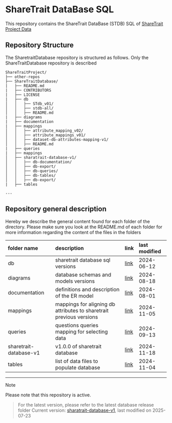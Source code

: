 # ShareTrait DataBase SQL

This repository contains the ShareTrait DataBase (STDB) SQL of [ShareTrait Project Data](https://github.com/ShareTraitProject) 

## Repository Structure

The SharetraitDatabase repository is structured as follows. Only the ShareTraitDatabase repository is described

```
ShareTraitProject/
├── other-repos
├── ShareTraitDatabase/
|   ├── README.md
|   ├── CONTRIBUTORS
|   ├── LICENSE
|   ├── db
│   │   ├── STdb_v01/
│   │   ├── stdb-all/
│   │   ├── README.md
|   ├── diagrams
|   ├── documentation
|   ├── mappings
│   │   ├── attribute_mapping_v02/
│   │   ├── attribute_mappings_v01/
│   │   ├── dataset-db-attributes-mapping-v1/
│   │   ├── README.md
|   ├── queries
|   ├── mappings
│   ├── sharatrait-database-v1/
│   │   ├── db-documentation/
│   │   ├── db-export/
│   │   ├── db-queries/
│   │   ├── db-tables/
│   │   ├── db-export/
|   ├── tables

---
```

## Repository general description

Hereby we describe the general content found for each folder of the directory. Please make sure you look at the README.md of each folder for more information regarding the content of the files in the folders

| folder name | description | link | last modified |
| :--- | :--- | :--- | :--- | 
| db | sharetrait database sql versions  | [link](https://github.com/ShareTraitProject/ShareTraitDatabase/tree/main/db) | 2024-06-12 |
| diagrams | database schemas and models versions  | [link](https://github.com/ShareTraitProject/ShareTraitDatabase/tree/main/diagrams) | 2024-08-18 |
| documentation | definitions and description of the ER model | [link](https://github.com/ShareTraitProject/ShareTraitDatabase/tree/main/documentation) | 2024-08-01 |
| mappings | mappings for aligning db attributes to sharetrait previous versions | [link](https://github.com/ShareTraitProject/ShareTraitDatabase/tree/main/mappings)| 2024-11-05 |
| queries | questions queries mapping for selecting data | [link](https://github.com/ShareTraitProject/ShareTraitDatabase/tree/main/queries) | 2024-09-13 |
| sharetrait-database-v1 | v1.0.0 of sharetrait database | [link](https://github.com/ShareTraitProject/ShareTraitDatabase/tree/main/sharetrait-database-v1) | 2024-11-18 |
| tables | list of data files to populate database | [link](https://github.com/ShareTraitProject/ShareTraitDatabase/tree/main/tables) | 2024-11-04 |



---
> [!NOTE] 
Please note that this repository is active.
> For the latest version, please refer to the latest database release folder 
Current version: [sharatrait-database-v1](https://github.com/ShareTraitProject/ShareTraitDatabase/tree/main/sharetrait-database-v1), last modified on 2025-07-23
